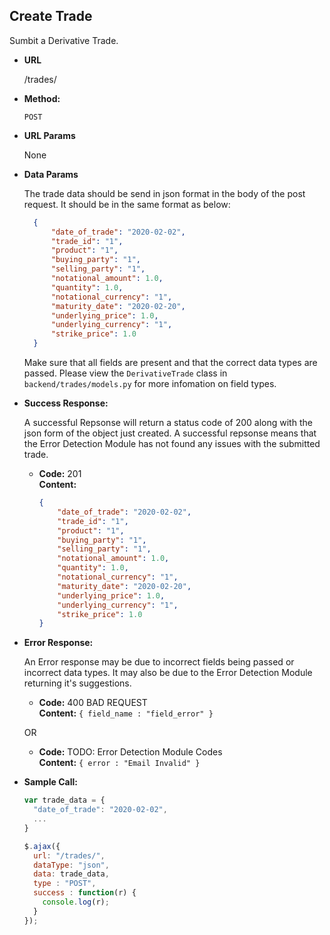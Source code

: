 **Create Trade**
----
  Sumbit a Derivative Trade.

* **URL**

  /trades/

* **Method:**

  `POST` 
  
*  **URL Params**

   None

* **Data Params**

  The trade data should be send in json format in the body of the post request. It should be in the same format as below:
  ``` json
    {
        "date_of_trade": "2020-02-02",
        "trade_id": "1",
        "product": "1",
        "buying_party": "1",
        "selling_party": "1",
        "notational_amount": 1.0,
        "quantity": 1.0,
        "notational_currency": "1",
        "maturity_date": "2020-02-20",
        "underlying_price": 1.0,
        "underlying_currency": "1",
        "strike_price": 1.0
    }
    ```
    Make sure that all fields are present and that the correct data types are passed. Please view the `DerivativeTrade` class in `backend/trades/models.py` for more infomation on field types.

* **Success Response:**
  
  A successful Repsonse will return a status code of 200 along with the json form of the object just created. A successful repsonse means that the Error Detection Module has not found any issues with the submitted trade.

  * **Code:** 201 <br />
    **Content:** 
    ``` json
    {
        "date_of_trade": "2020-02-02",
        "trade_id": "1",
        "product": "1",
        "buying_party": "1",
        "selling_party": "1",
        "notational_amount": 1.0,
        "quantity": 1.0,
        "notational_currency": "1",
        "maturity_date": "2020-02-20",
        "underlying_price": 1.0,
        "underlying_currency": "1",
        "strike_price": 1.0
    }
    ```
 
* **Error Response:**

  An Error response may be due to incorrect fields being passed or incorrect data types. It may also be due to the Error Detection Module returning it's suggestions.

  * **Code:** 400 BAD REQUEST <br />
    **Content:** `{ field_name : "field_error" }`

  OR

  * **Code:** TODO: Error Detection Module Codes <br />
    **Content:** `{ error : "Email Invalid" }`

* **Sample Call:**

  ``` js
  var trade_data = {
    "date_of_trade": "2020-02-02",
    ...
  }
  
  $.ajax({
    url: "/trades/",
    dataType: "json",
    data: trade_data,
    type : "POST",
    success : function(r) {
      console.log(r);
    }
  });
  ```